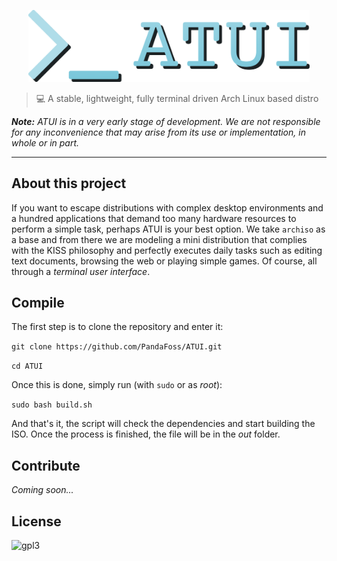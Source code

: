<p align="center">
  <img src="assets/logo.png" width="450" title="hover text">
</p>

> 💻 A stable, lightweight, fully terminal driven Arch Linux based distro

_**Note:** ATUI is in a very early stage of development. We are not responsible for any inconvenience that may arise from its use or implementation, in whole or in part._

___

## About this project

If you want to escape distributions with complex desktop environments and a hundred applications that demand too many hardware resources to perform a simple task, perhaps ATUI is your best option. We take `archiso` as a base and from there we are modeling a mini distribution that complies with the KISS philosophy and perfectly executes daily tasks such as editing text documents, browsing the web or playing simple games. Of course, all through a _terminal user interface_.

## Compile

The first step is to clone the repository and enter it:

`git clone https://github.com/PandaFoss/ATUI.git`

`cd ATUI`

Once this is done, simply run (with `sudo` or as _root_):

`sudo bash build.sh`

And that's it, the script will check the dependencies and start building the ISO. Once the process is finished, the file will be in the _out_ folder.

## Contribute

_Coming soon..._

## License

 <img src="https://www.gnu.org/graphics/gplv3-or-later.svg" alt="gpl3" height="63" width="150"> 
